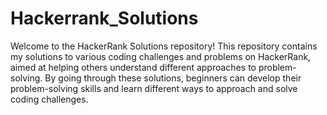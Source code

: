 # Hackerrank_Solutions
Welcome to the HackerRank Solutions repository! This repository contains my solutions to various coding challenges and problems on HackerRank, aimed at helping others understand different approaches to problem-solving. By going through these solutions, beginners can develop their problem-solving skills and learn different ways to approach and solve coding challenges.
